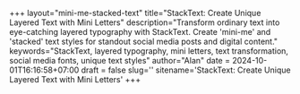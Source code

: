 +++
layout="mini-me-stacked-text"
title="StackText: Create Unique Layered Text with Mini Letters"
description="Transform ordinary text into eye-catching layered typography with StackText. Create 'mini-me' and 'stacked' text styles for standout social media posts and digital content."
keywords="StackText, layered typography, mini letters, text transformation, social media fonts, unique text styles"
author="Alan"
date = 2024-10-01T16:16:58+07:00
draft = false
slug=''
sitename='StackText: Create Unique Layered Text with Mini Letters'
+++
